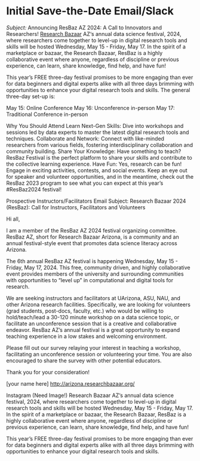 # Initial Save-the-Date Email/Slack
*Subject:* Announcing ResBaz AZ 2024: A Call to Innovators and Researchers!
[Research Bazaar](https://researchbazaar.arizona.edu/) AZ‘s annual data science festival, 2024, where researchers come together to level-up in digital research tools and skills will be hosted Wednesday, May 15 - Friday, May 17. In the spirit of a marketplace or bazaar, the Research Bazaar, ResBaz is a highly collaborative event where anyone, regardless of discipline or previous experience, can learn, share knowledge, find help, and have fun!

This year’s FREE three-day festival promises to be more engaging than ever for data beginners and digital experts alike with all three days brimming with opportunities to enhance your digital research tools and skills. The general three-day set-up is:

May 15: Online Conference
May 16: Unconference in-person
May 17: Traditional Conference in-person

Why You Should Attend
Learn Next-Gen Skills: Dive into workshops and sessions led by data experts to master the latest digital research tools and techniques.
Collaborate and Network: Connect with like-minded researchers from various fields, fostering interdisciplinary collaboration and community building.
Share Your Knowledge: Have something to teach? ResBaz Festival is the perfect platform to share your skills and contribute to the collective learning experience.
Have Fun: Yes, research can be fun! Engage in exciting activities, contests, and social events.
Keep an eye out for speaker and volunteer opportunities, and in the meantime, check out the ResBaz 2023 program to see what you can expect at this year’s #ResBaz2024 festival!

Prospective Instructors/Facilitators Email
Subject: Research Bazaar 2024 (ResBaz): Call for Instructors, Facilitators and  Volunteers

Hi all,

I am a member of the ResBaz AZ 2024 festival organizing committee. ResBaz AZ, short for Research Bazaar Arizona, is a community and an annual festival-style event that promotes data science literacy across Arizona. 


The 6th annual ResBaz AZ festival is happening Wednesday, May 15 - Friday, May 17, 2024. This free, community driven, and highly collaborative event provides members of the university and surrounding communities with opportunities to “level up” in computational and digital tools for research.


We are seeking instructors and facilitators at UArizona, ASU, NAU, and other Arizona research facilities. Specifically, we are looking for volunteers (grad students, post-docs, faculty, etc.) who would be willing to hold/teach/lead a 30-120 minute workshop on a data science topic, or facilitate an unconference session that is a creative and collaborative endeavor. ResBaz AZ’s annual festival is a great opportunity to expand teaching experience in a low stakes and welcoming environment. 


Please fill out our survey relaying your interest in teaching a workshop, facilitating an unconference session or volunteering your time. You are also encouraged to share the survey with other potential educators. 

Thank you for your consideration! 

[your name here]
http://arizona.researchbazaar.org/ 


Instagram (Need Image!)
Research Bazaar AZ‘s annual data science festival, 2024, where researchers come together to level-up in digital research tools and skills will be hosted Wednesday, May 15 - Friday, May 17. In the spirit of a marketplace or bazaar, the Research Bazaar, ResBaz is a highly collaborative event where anyone, regardless of discipline or previous experience, can learn, share knowledge, find help, and have fun!

This year’s FREE three-day festival promises to be more engaging than ever for data beginners and digital experts alike with all three days brimming with opportunities to enhance your digital research tools and skills.
